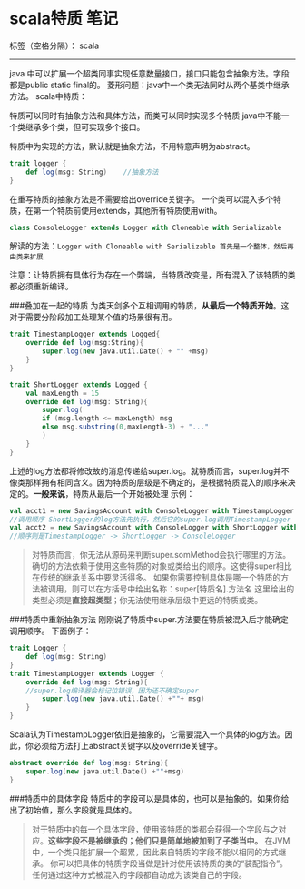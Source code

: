 # scala特质 笔记

标签（空格分隔）： scala

---

java 中可以扩展一个超类同事实现任意数量接口，接口只能包含抽象方法。字段都是public static final的。
菱形问题：java中一个类无法同时从两个基类中继承方法。
scala中特质：

特质可以同时有抽象方法和具体方法，而类可以同时实现多个特质
java中不能一个类继承多个类，但可实现多个接口。

特质中为实现的方法，默认就是抽象方法，不用特意声明为abstract。
```scala
trait logger {
    def log(msg: String)    //抽象方法
}
```

在重写特质的抽象方法是不需要给出override关键字。
一个类可以混入多个特质，在第一个特质前使用extends，其他所有特质使用with。
```scala
class ConsoleLogger extends Logger with Cloneable with Serializable
```
解读的方法：`Logger with Cloneable with Serializable 首先是一个整体，然后再由类来扩展`

注意：让特质拥有具体行为存在一个弊端，当特质改变是，所有混入了该特质的类都必须重新编译。

###叠加在一起的特质
为类天剑多个互相调用的特质，**从最后一个特质开始**。这对于需要分阶段加工处理某个值的场景很有用。
```scala
trait TimestampLogger extends Logged{
    override def log(msg:String){
        super.log(new java.util.Date() + "" +msg)
    }
}

trait ShortLogger extends Logged {
    val maxLength = 15
    override def log(msg: String){
        super.log(
        if (msg.length <= maxLength) msg 
        else msg.substring(0,maxLength-3) + "..."
        )
    }
}
```
上述的log方法都将修改故的消息传递给super.log。就特质而言，super.log并不像类那样拥有相同含义。因为特质的层级是不确定的，是根据特质混入的顺序来决定的。**一般来说**，特质从最后一个开始被处理
示例：
```scala
val acct1 = new SavingsAccount with ConsoleLogger with TimestampLogger with ShortLogger
//调用顺序 ShortLogger的log方法先执行，然后它的super.log调用TimestampLogger
val acct2 = new SavingsAccount with ConsoleLogger with ShortLogger with TimestampLogger
//顺序则是TimestampLogger -> ShortLogger -> ConsoleLogger
```
>对特质而言，你无法从源码来判断super.somMethod会执行哪里的方法。确切的方法依赖于使用这些特质的对象或类给出的顺序。这使得super相比在传统的继承关系中要灵活得多。
如果你需要控制具体是哪一个特质的方法被调用，则可以在方括号中给出名称：super[特质名].方法名 这里给出的类型必须是**直接超类型**；你无法使用继承层级中更远的特质或类。

###特质中重新抽象方法
刚刚说了特质中super.方法要在特质被混入后才能确定调用顺序。
下面例子：
```scala
trait Logger {
    def log(msg: String)
}
trait TimestampLogger extends Logger {
    override def log(msg: String){
    //super.log编译器会标记位错误，因为还不确定super
        super.log(new java.util.Date() +""+ msg)
    }
}
```
Scala认为TimestampLogger依旧是抽象的，它需要混入一个具体的log方法。因此，你必须给方法打上abstract关键字以及override关键字。
```scala
abstract override def log(msg: String){
    super.log(new java.util.Date() +""+msg)
}
```

###特质中的具体字段
特质中的字段可以是具体的，也可以是抽象的。如果你给出了初始值，那么字段就是具体的。
>对于特质中的每一个具体字段，使用该特质的类都会获得一个字段与之对应。**这些字段不是被继承的；他们只是简单地被加到了子类当中。**
在JVM中，一个类只能扩展一个超累，因此来自特质的字段不能以相同的方式继承。
你可以把具体的特质字段当做是针对使用该特质的类的“装配指令”。任何通过这种方式被混入的字段都自动成为该类自己的字段。